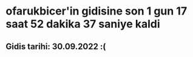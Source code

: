 # ofarukbicer'in gidisine son 1 gun 17 saat 52 dakika 37 saniye kaldi

## Gidis tarihi: 30.09.2022 :(